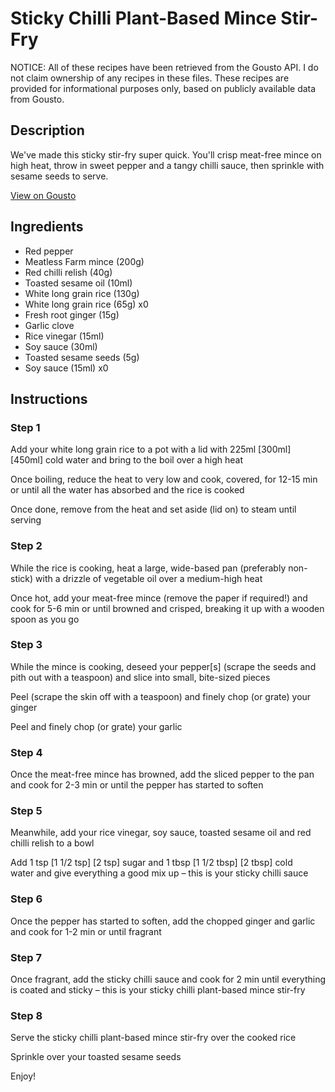 # Sticky Chilli Plant-Based Mince Stir-Fry

NOTICE: All of these recipes have been retrieved from the Gousto API. I do not claim ownership of any recipes in these files. These recipes are provided for informational purposes only, based on publicly available data from Gousto.

## Description

We've made this sticky stir-fry super quick. You'll crisp meat-free mince on high heat, throw in sweet pepper and a tangy chilli sauce, then sprinkle with sesame seeds to serve.

[View on Gousto](https://www.gousto.co.uk/recipes/cookbook/meat-free-mince-sticky-chilli-stir-fry)

## Ingredients

- Red pepper
- Meatless Farm mince (200g)
- Red chilli relish (40g)
- Toasted sesame oil (10ml)
- White long grain rice (130g)
- White long grain rice (65g) x0
- Fresh root ginger (15g)
- Garlic clove
- Rice vinegar (15ml)
- Soy sauce (30ml)
- Toasted sesame seeds (5g)
- Soy sauce (15ml) x0

## Instructions


### Step 1

Add your white long grain rice to a pot with a lid with 225ml <span class="text-purple">[300ml]</span> <span class="text-danger">[450ml]</span> cold water and bring to the boil over a high heat

Once boiling, reduce the heat to very low and cook, covered, for 12-15 min or until all the water has absorbed and the rice is cooked

Once done, remove from the heat and set aside (lid on) to steam until serving


### Step 2

While the rice is cooking, heat a large, wide-based pan (preferably non-stick) with a drizzle of vegetable oil over a medium-high heat

Once hot, add your meat-free mince (remove the paper if required!) and cook for 5-6 min or until browned and crisped, breaking it up with a wooden spoon as you go


### Step 3

While the mince is cooking, deseed your pepper[s] (scrape the seeds and pith out with a teaspoon) and slice into small, bite-sized pieces

Peel (scrape the skin off with a teaspoon) and finely chop (or grate) your ginger

Peel and finely chop (or grate) your garlic


### Step 4

Once the meat-free mince has browned, add the sliced pepper to the pan and cook for 2-3 min or until the pepper has started to soften


### Step 5

Meanwhile, add your rice vinegar, soy sauce, toasted sesame oil and red chilli relish to a bowl

Add 1 tsp <span class="text-purple">[1 1/2 tsp]</span> <span class="text-danger">[2 tsp]</span> sugar and 1 tbsp <span class="text-purple">[1 1/2 tbsp]</span> <span class="text-danger">[2 tbsp]</span> cold water and give everything a good mix up – this is your sticky chilli sauce


### Step 6

Once the pepper has started to soften, add the chopped ginger and garlic and cook for 1-2 min or until fragrant


### Step 7

Once fragrant, add the sticky chilli sauce and cook for 2 min until everything is coated and sticky – this is your sticky chilli plant-based mince stir-fry

### Step 8

Serve the sticky chilli plant-based mince stir-fry over the cooked rice

Sprinkle over your toasted sesame seeds

Enjoy!

